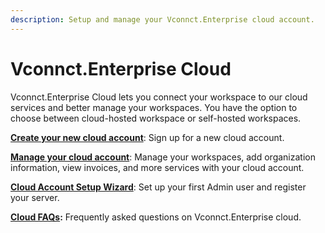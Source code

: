 ```yaml
---
description: Setup and manage your Vconnct.Enterprise cloud account.
---
```


# Vconnct.Enterprise Cloud

Vconnct.Enterprise Cloud lets you connect your workspace to our cloud services and better manage your workspaces. You have the option to choose between cloud-hosted workspace or self-hosted workspaces.

[**Create your new cloud account**](create-new-cloud-account.md): Sign up for a new cloud account.

[**Manage your cloud account**](manage-your-cloud-account/): Manage your workspaces, add organization information, view invoices, and more services with your cloud account.

[**Cloud Account Setup Wizard**](../../resources/frequently-asked-questions/cloud-faqs.md): Set up your first Admin user and register your server.

[**Cloud FAQs**](../../resources/frequently-asked-questions/cloud-faqs.md)**:** Frequently asked questions on Vconnct.Enterprise cloud.
